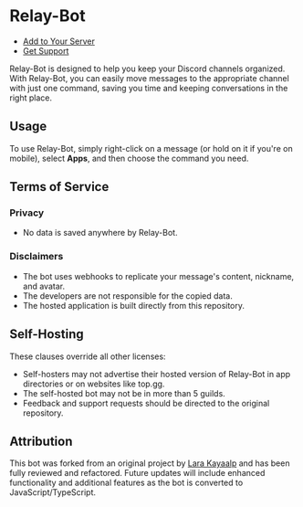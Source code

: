 # Relay-Bot

- [Add to Your Server](#)
- [Get Support](#)

Relay-Bot is designed to help you keep your Discord channels organized. With Relay-Bot, you can easily move messages to the appropriate channel with just one command, saving you time and keeping conversations in the right place.

## Usage

To use Relay-Bot, simply right-click on a message (or hold on it if you're on mobile), select **Apps**, and then choose the command you need.

## Terms of Service

### Privacy
- No data is saved anywhere by Relay-Bot.

### Disclaimers
- The bot uses webhooks to replicate your message's content, nickname, and avatar.
- The developers are not responsible for the copied data.
- The hosted application is built directly from this repository.

## Self-Hosting

These clauses override all other licenses:

- Self-hosters may not advertise their hosted version of Relay-Bot in app directories or on websites like top.gg.
- The self-hosted bot may not be in more than 5 guilds.
- Feedback and support requests should be directed to the original repository.

## Attribution

This bot was forked from an original project by [Lara Kayaalp](https://github.com/larakayaalp) and has been fully reviewed and refactored. Future updates will include enhanced functionality and additional features as the bot is converted to JavaScript/TypeScript.
